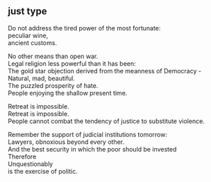 ## just type
  
Do not address the tired power of the most fortunate:  
peculiar wine,  
ancient customs.  

No other means than open war.  
Legal religion less powerful than it has been:  
The gold star objection derived from the meanness of Democracy -  
Natural, mad, beautiful.  
The puzzled prosperity of hate.  
People enjoying the shallow present time.  

Retreat is impossible.  
Retreat is impossible.  
People cannot combat the tendency of justice to substitute violence.  

Remember the support of judicial institutions tomorrow:  
Lawyers, obnoxious beyond every other.  
And the best security in which the poor should be invested  
Therefore  
Unquestionably  
is the exercise of politic.  
